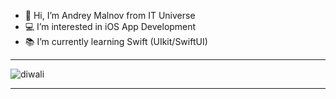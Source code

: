- 👋 Hi, I’m Andrey Malnov from IT Universe
- 💻 I’m interested in iOS App Development
- 📚 I’m currently learning Swift (UIkit/SwiftUI)
---
![diwali](https://user-images.githubusercontent.com/29888750/152650538-fea20ce0-0c1e-40a3-9660-0c4411390a98.gif)

---
<!---
mk-salon/mk-salon is a ✨ special ✨ repository because its `README.md` (this file) appears on your GitHub profile.
You can click the Preview link to take a look at your changes.
--->








